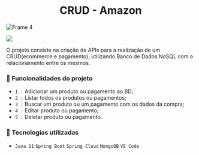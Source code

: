 <h1 align="center"> CRUD - Amazon </h1>

![Frame 4](https://user-images.githubusercontent.com/101227242/180594328-71e52d53-6d5f-4fca-af66-affb68267d17.svg)

<p align="left">
<img src="http://img.shields.io/static/v1?label=STATUS&message=EM%20DESENVOLVIMENTO&color=GREEN&style=for-the-badge"/>
</p>


O projeto consiste na criação de APIs para a realização de um CRUD(ecommerce e pagamento), utilizando Banco de Dados NoSQL com o relacionamento entre os mesmos.

### :hammer: Funcionalidades do projeto

- `1 :` Adicionar um produto ou pagamento ao BD;
- `2 :` Listar todos os produtos ou pagamentos;
- `3 :` Buscar um produto ou um pagamento com os dados da compra;
- `4 :` Editar produto ou pagamento;
- `5 :` Deletar produto ou pagamento.

### :hammer: Tecnologias utilizadas

- `Java 11` `Spring Boot` `Spring Cloud` `MongoDB` `VS Code`


